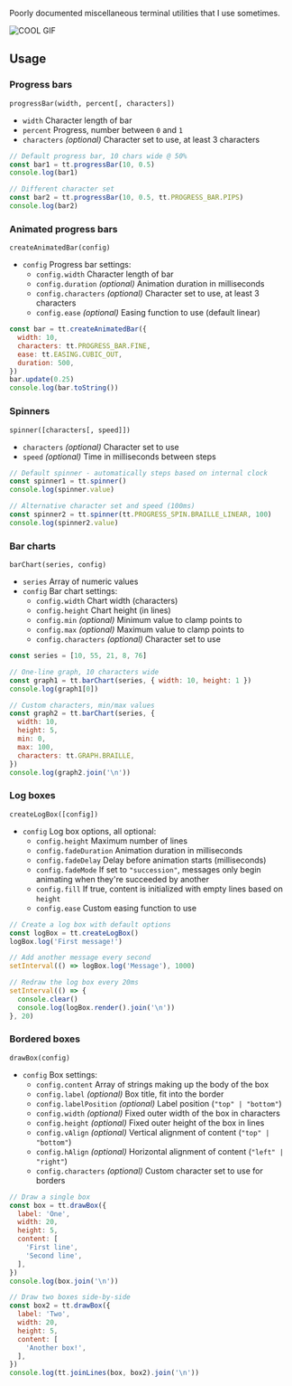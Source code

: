 Poorly documented miscellaneous terminal utilities that I use sometimes.

![COOL GIF](./demo.gif)

## Usage

### Progress bars

`progressBar(width, percent[, characters])`
- `width` Character length of bar
- `percent` Progress, number between `0` and `1`
- `characters` *(optional)* Character set to use, at least 3 characters

```js
// Default progress bar, 10 chars wide @ 50%
const bar1 = tt.progressBar(10, 0.5)
console.log(bar1)

// Different character set
const bar2 = tt.progressBar(10, 0.5, tt.PROGRESS_BAR.PIPS)
console.log(bar2)
```

### Animated progress bars

`createAnimatedBar(config)`
- `config` Progress bar settings:
  - `config.width` Character length of bar
  - `config.duration` *(optional)* Animation duration in milliseconds
  - `config.characters` *(optional)* Character set to use, at least 3 characters
  - `config.ease` *(optional)* Easing function to use (default linear)

```js
const bar = tt.createAnimatedBar({
  width: 10,
  characters: tt.PROGRESS_BAR.FINE,
  ease: tt.EASING.CUBIC_OUT,
  duration: 500,
})
bar.update(0.25)
console.log(bar.toString())
```

### Spinners

`spinner([characters[, speed]])`
- `characters` *(optional)* Character set to use
- `speed` *(optional)* Time in milliseconds between steps

```js
// Default spinner - automatically steps based on internal clock
const spinner1 = tt.spinner()
console.log(spinner.value)

// Alternative character set and speed (100ms)
const spinner2 = tt.spinner(tt.PROGRESS_SPIN.BRAILLE_LINEAR, 100)
console.log(spinner2.value)
```

### Bar charts

`barChart(series, config)`
- `series` Array of numeric values
- `config` Bar chart settings:
  - `config.width` Chart width (characters)
  - `config.height` Chart height (in lines)
  - `config.min` *(optional)* Minimum value to clamp points to
  - `config.max` *(optional)* Maximum value to clamp points to
  - `config.characters` *(optional)* Character set to use


```js
const series = [10, 55, 21, 8, 76]

// One-line graph, 10 characters wide
const graph1 = tt.barChart(series, { width: 10, height: 1 })
console.log(graph1[0])

// Custom characters, min/max values
const graph2 = tt.barChart(series, {
  width: 10,
  height: 5,
  min: 0,
  max: 100,
  characters: tt.GRAPH.BRAILLE,
})
console.log(graph2.join('\n'))
```

### Log boxes

`createLogBox([config])`
- `config` Log box options, all optional:
  - `config.height` Maximum number of lines
  - `config.fadeDuration` Animation duration in milliseconds
  - `config.fadeDelay` Delay before animation starts (milliseconds)
  - `config.fadeMode` If set to `"succession"`, messages only begin animating when they're succeeded by another
  - `config.fill` If true, content is initialized with empty lines based on `height`
  - `config.ease` Custom easing function to use

```js
// Create a log box with default options
const logBox = tt.createLogBox()
logBox.log('First message!')

// Add another message every second
setInterval(() => logBox.log('Message'), 1000)

// Redraw the log box every 20ms
setInterval(() => {
  console.clear()
  console.log(logBox.render().join('\n'))
}, 20)
```

### Bordered boxes

`drawBox(config)`
- `config` Box settings:
  - `config.content` Array of strings making up the body of the box
  - `config.label` *(optional)* Box title, fit into the border
  - `config.labelPosition` *(optional)* Label position (`"top" | "bottom"`)
  - `config.width` *(optional)* Fixed outer width of the box in characters
  - `config.height` *(optional)* Fixed outer height of the box in lines
  - `config.vAlign` *(optional)* Vertical alignment of content (`"top" | "bottom"`)
  - `config.hAlign` *(optional)* Horizontal alignment of content (`"left" | "right"`)
  - `config.characters` *(optional)* Custom character set to use for borders

```js
// Draw a single box
const box = tt.drawBox({
  label: 'One',
  width: 20,
  height: 5,
  content: [
    'First line',
    'Second line',
  ],
})
console.log(box.join('\n'))

// Draw two boxes side-by-side
const box2 = tt.drawBox({
  label: 'Two',
  width: 20,
  height: 5,
  content: [
    'Another box!',
  ],
})
console.log(tt.joinLines(box, box2).join('\n'))
```
